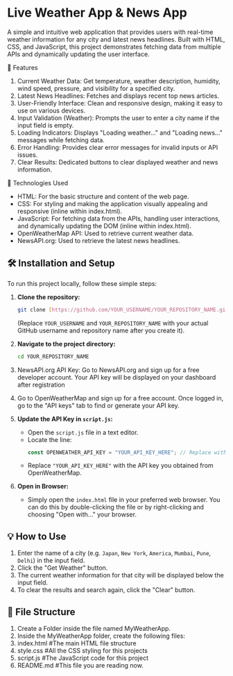 # Live Weather App & News App

A simple and intuitive web application that provides users with real-time weather information for any city and latest news headlines. Built with HTML, CSS, and JavaScript, this project demonstrates fetching data from multiple APIs and dynamically updating the user interface.

🌟 Features
1. Current Weather Data: Get temperature, weather description, humidity, wind speed, pressure, and visibility for a specified city.
2. Latest News Headlines: Fetches and displays recent top news articles.
3. User-Friendly Interface: Clean and responsive design, making it easy to use on various devices.
4. Input Validation (Weather): Prompts the user to enter a city name if the input field is empty.
5. Loading Indicators: Displays "Loading weather..." and "Loading news..." messages while fetching data.
6. Error Handling: Provides clear error messages for invalid inputs or API issues.
7. Clear Results: Dedicated buttons to clear displayed weather and news information.

🚀 Technologies Used
* HTML: For the basic structure and content of the web page.
* CSS: For styling and making the application visually appealing and responsive (inline within index.html).
* JavaScript: For fetching data from the APIs, handling user interactions, and dynamically updating the DOM (inline within index.html).
* OpenWeatherMap API: Used to retrieve current weather data.
* NewsAPI.org: Used to retrieve the latest news headlines.

## 🛠️ Installation and Setup

To run this project locally, follow these simple steps:

1.  **Clone the repository:**
    ```bash
    git clone [https://github.com/YOUR_USERNAME/YOUR_REPOSITORY_NAME.git](https://github.com/YOUR_USERNAME/YOUR_REPOSITORY_NAME.git)
    ```
    (Replace `YOUR_USERNAME` and `YOUR_REPOSITORY_NAME` with your actual GitHub username and repository name after you create it).
2.  **Navigate to the project directory:**
    ```bash
    cd YOUR_REPOSITORY_NAME
    ```

3. NewsAPI.org API Key:
Go to NewsAPI.org and sign up for a free developer account.
Your API key will be displayed on your dashboard after registration


4.  Go to OpenWeatherMap and sign up for a free account.
 Once logged in, go to the "API keys" tab to find or generate your API key.

5.  **Update the API Key in `script.js`:**
    * Open the `script.js` file in a text editor.
    * Locate the line:
        ```javascript
        const OPENWEATHER_API_KEY = "YOUR_API_KEY_HERE"; // Replace with your actual key
        ```
    * Replace `"YOUR_API_KEY_HERE"` with the API key you obtained from OpenWeatherMap.
6.  **Open in Browser:**
    * Simply open the `index.html` file in your preferred web browser. You can do this by double-clicking the file or by right-clicking and choosing "Open with..." your browser.

## 💡 How to Use

1.  Enter the name of a city (e.g. `Japan`, `New York`, `America`, `Mumbai`, `Pune`, `Delhi`) in the input field.
2.  Click the "Get Weather" button.
3.  The current weather information for that city will be displayed below the input field.
4.  To clear the results and search again, click the "Clear" button.

## 📄 File Structure
1. Create a Folder inside the file named MyWeatherApp.
2. Inside the MyWeatherApp folder, create the following files: 
3. index.html #The main HTML file structure
4. style.css #All the CSS styling for this projects
5. script.js #The JavaScript code for this project
6. README.md #This file you are reading now.

